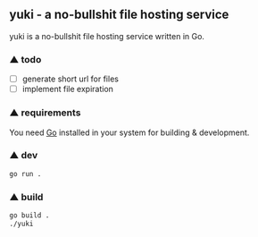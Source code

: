 ## yuki - a no-bullshit file hosting service

yuki is a no-bullshit file hosting service written in Go.

### ▲ todo
- [ ] generate short url for files
- [ ] implement file expiration

### ▲ requirements

You need [Go](https://go.dev/) installed in your system for building & development.

### ▲ dev

```bash
go run .
```
### ▲ build 

```bash
go build .
./yuki
```
